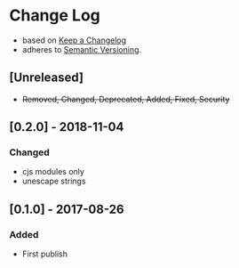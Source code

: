 <!-- markdownlint-disable MD012 MD022 MD024 MD026 MD032 MD041 -->

# Change Log

- based on [Keep a Changelog](http://keepachangelog.com/)
- adheres to [Semantic Versioning](http://semver.org/).

## [Unreleased]
- ~~Removed, Changed, Deprecated, Added, Fixed, Security~~

## [0.2.0] - 2018-11-04
### Changed
- cjs modules only
- unescape strings

## [0.1.0] - 2017-08-26
### Added
- First publish
